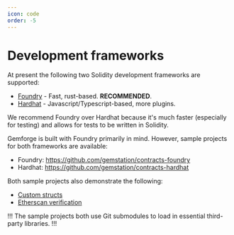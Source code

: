 ```yaml
---
icon: code
order: -5
---
```


# Development frameworks

At present the following two Solidity development frameworks are supported:

* [Foundry](https://getfoundry.sh/) - Fast, rust-based. **RECOMMENDED**.
* [Hardhat](https://hardhat.org/) - Javascript/Typescript-based, more plugins.

We recommend Foundry over Hardhat because it's much faster (especially for testing) and allows for tests to be written in Solidity. 

Gemforge is built with Foundry primarily in mind. However, sample projects for both frameworks are available:

* Foundry: https://github.com/gemstation/contracts-foundry
* Hardhat: https://github.com/gemstation/contracts-hardhat

Both sample projects also demonstrate the following:

* [Custom structs](./advanced/custom-structs.md)
* [Etherscan verification](./advanced/etherscan.md)

!!!
The sample projects both use Git submodules to load in essential third-party libraries.
!!!


